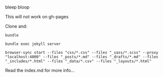 bleep bloop

This will not work on gh-pages

Clone and:

```bundle```

```bundle exec jekyll server```

```browser-sync start --files "css/*.css" --files "_sass/*.scss" --proxy "localhost:4000" --files "_posts/*.md" --files "_drafts/*.md" --files "_includes/*.html" --files "_data/*.csv" --files "_layouts/*.html"```

Read the index.md for more info...
